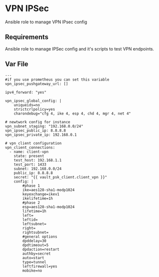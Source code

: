 VPN IPSec
=========

Ansible role to manage VPN IPsec config

Requirements
------------

Ansible role to manage IPSec config and it's scripts
to test VPN endpoints.

Var File
------------

```
---
#if you use prometheus you can set this variable
vpn_ipsec_pushgateway_url: []

ipv4_forward: "yes"

vpn_ipsec_global_config: |
    uniqueids=no
    strictcrlpolicy=yes
    charondebug="cfg 4, ike 4, esp 4, chd 4, mgr 4, net 4"

# newtwork config for instance
vpn_subnet_staging: "192.168.0.0/24"
vpn_ipsec_public_ip: 8.8.8.8
vpn_ipsec_private_ip: 192.168.0.1

# vpn client configuration
vpn_client_connections:
  - name: client-vpn
    state: present
    test_host: 192.168.1.1
    test_port: 1433
    subnet: 192.168.0.0/24
    public_ip: 8.8.8.8
    secret: "{{ vault_psk_client.client_vpn }}"
    config: |
        #phase 1
        ike=aes128-sha1-modp1024
        keyexchange=ikev1
        ikelifetime=1h
        #phase 2
        esp=aes128-sha1-modp1024
        lifetime=1h
        left=
        leftid=
        leftsubnet=
        right=
        rightsubnet=
        #general options
        dpddelay=30
        dpdtimeout=5
        dpdaction=restart
        authby=secret
        auto=start
        type=tunnel
        leftfirewall=yes
        mobike=no
```
